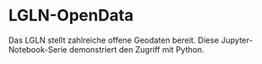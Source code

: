 # LGLN-OpenData
Das LGLN stellt zahlreiche offene Geodaten bereit. Diese Jupyter-Notebook-Serie demonstriert den Zugriff mit Python.
